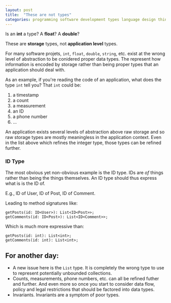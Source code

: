 ```yaml
---
layout: post
title:  "These are not types"
categories: programming software development types language design thinking
---
```


Is an **int** a type? A **float**? A **double**?

These are **storage** types, not **application level** types.

For many software projets, `int`, `float`, `double`, `string`, etc. exist at the wrong level of abstraction to be conidered proper data types. The represent how information is encoded by storage rather than being proper types that an application should deal with.

As an example, if you're reading the code of an application, what does the type `int` tell you? That `int` could be:
1. a timestamp
2. a count
3. a measurement
4. an ID
5. a phone number
6. ...

An application exists several levels of abstraction above raw storage and so raw storage types are mostly meaningless in the application context. Even in the list above which refines the integer type, those types can be refined further.

### ID Type

The most obvious yet non-obvious example is the ID type. IDs are _of_ things rather than being the things themselves. An ID type should thus express what is is the ID of.

E.g., ID of User, ID of Post, ID of Comment.

Leading to method signatures like:

```
getPosts(id: ID<User>): List<ID<Post>>;
getComments(id: ID<Post>): List<ID<Comment>>;
```

Which is much more expressive than:

```
getPosts(id: int): List<int>;
getComments(id: int): List<int>;
```

## For another day:

* A new issue here is the `List` type. It is completely the wrong type to use to represent potentially unbounded collections.
* Counts, measurements, phone numbers, etc. can all be refined futher and further. And even more so once you start to consider data flow, policy and legal restrictions that should be factored into data types.
* Invariants. Invariants are a symptom of poor types.